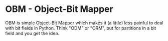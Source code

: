 # OBM - Object-Bit Mapper

OBM is simple Object-Bit Mapper which makes it (a little) less
painful to deal with bit fields in Python. Think "ODM" or "ORM",
but for partitions in a bit field and you get the idea.
